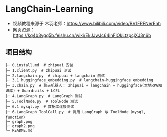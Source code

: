 # LangChain-Learning

- 视频教程来源于 木羽老师：https://www.bilibili.com/video/BV1FRFNerEnh
- 网页资源：https://kq4b3vgg5b.feishu.cn/wiki/EkJJwJc64inFlOkLtzpcjXJ3n6b

## 项目结构

```
├─ 0.install.md  # zhipuai 安装
├─ 1.client.py  # zhipuai 测试
├─ 2.langchain.py  # zhipuai + langchain 测试
├─ 3.1 huggingface_embedding.py  # langchain-huggingface embedding
├─ 3.chain.py  # 聊天机器人： zhipuai + langchain + huggingface(本地RPG知识库) + Guardrails + LCEL
├─ 4.LangGraph.py  # LangGraph 测试
├─ 5.ToolNode.py  # ToolNode 测试
├─ 6.1 mysql.py  # 数据库连接测试
├─ 6.LangGraph_ToolCall.py  # 调用 LangGraph 与 ToolNode（mysql, function）
├─ graph.png
├─ graph2.png
└─ README.md
```